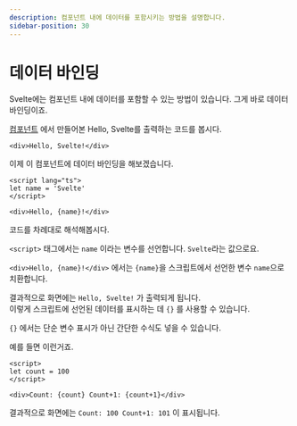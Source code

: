 ```yaml
---
description: 컴포넌트 내에 데이터를 포함시키는 방법을 설명합니다.
sidebar-position: 30
---
```


# 데이터 바인딩

Svelte에는 컴포넌트 내에 데이터를 포함할 수 있는 방법이 있습니다. 그게 바로 데이터 바인딩이죠.

[컴포넌트](components) 에서 만들어본 Hello, Svelte를 출력하는 코드를 봅시다.

```svelte title="Hello.svelte"
<div>Hello, Svelte!</div>
```

이제 이 컴포넌트에 데이터 바인딩을 해보겠습니다.

```svelte title="Hello.svelte"
<script lang="ts">
let name = 'Svelte'
</script>

<div>Hello, {name}!</div>
```

코드를 차례대로 해석해봅시다.

`<script>` 태그에서는 `name` 이라는 변수를 선언합니다. `Svelte`라는 값으로요.

`<div>Hello, {name}!</div>` 에서는 `{name}`을 스크립트에서 선언한 변수 `name`으로 치환합니다.

결과적으로 화면에는 `Hello, Svelte!` 가 출력되게 됩니다.  
이렇게 스크립트에 선언된 데이터를 표시하는 데 `{}` 를 사용할 수 있습니다.

`{}` 에서는 단순 변수 표시가 아닌 간단한 수식도 넣을 수 있습니다.

예를 들면 이런거죠.

```svelte
<script>
let count = 100
</script>

<div>Count: {count} Count+1: {count+1}</div>
```

결과적으로 화면에는 `Count: 100 Count+1: 101` 이 표시됩니다.
